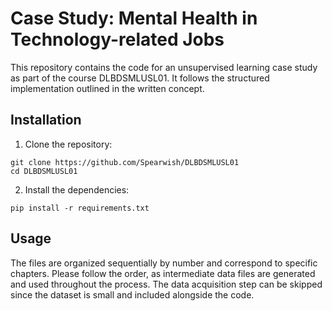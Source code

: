 # Case Study:  Mental Health in Technology-related Jobs

This repository contains the code for an unsupervised learning case study as part of the course DLBDSMLUSL01. It follows the structured implementation outlined in the written concept.

## Installation
1. Clone the repository:
```shell
git clone https://github.com/Spearwish/DLBDSMLUSL01
cd DLBDSMLUSL01
```
2. Install the dependencies:
```shell
pip install -r requirements.txt
```

## Usage
The files are organized sequentially by number and correspond to specific chapters. Please follow the order, as intermediate data files are generated and used throughout the process. The data acquisition step can be skipped since the dataset is small and included alongside the code.
